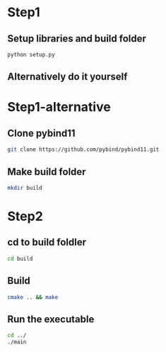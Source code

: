 # Step1
## Setup libraries and build folder
```bash
python setup.py
```

## Alternatively do it yourself

# Step1-alternative
## Clone pybind11
```bash
git clone https://github.com/pybind/pybind11.git
```

## Make build folder
```bash
mkdir build
```


# Step2
## cd to build foldler
```bash
cd build
```

## Build
```bash
cmake .. && make
```

## Run the executable
```bash
cd ../
./main
```


